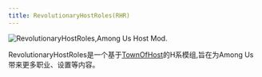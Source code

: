 ```yaml
---
title: RevolutionaryHostRoles(RHR)
---
```


![RevolutionaryHostRoles,Among Us Host Mod.](/Image/RevolutionaryHostRoles.png)

RevolutionaryHostRoles是一个基于[TownOfHost](./TownOfHost)的H系模组,旨在为Among Us带来更多职业、设置等内容。

<div align="center">
<VPCard
  title="sansaaaaai"
  desc="开发者"
  logo="/Image/sansaaaaai.png"
  link="https://github.com/sansaaaaai"
/>
</div>